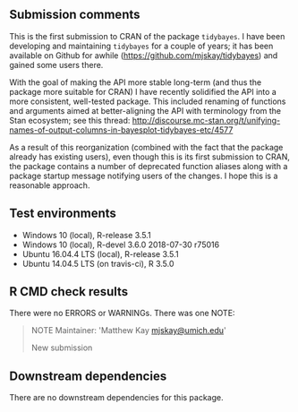 ## Submission comments
This is the first submission to CRAN of the package `tidybayes`.
I have been developing and maintaining `tidybayes` for a couple
of years; it has been available on Github for awhile 
(https://github.com/mjskay/tidybayes) and gained some users there. 

With the goal of making the API more stable long-term (and thus
the package more suitable for CRAN) I have recently solidified 
the API into a more consistent, well-tested package. This included 
renaming of functions and arguments aimed at better-aligning the
API with terminology from the Stan ecosystem; see this thread:
http://discourse.mc-stan.org/t/unifying-names-of-output-columns-in-bayesplot-tidybayes-etc/4577

As a result of this reorganization (combined with the fact that the package
already has existing users), even though this is its first submission
to CRAN, the package contains a number of deprecated function
aliases along with a package startup message notifying users of 
the changes. I hope this is a reasonable approach.

## Test environments
* Windows 10 (local), R-release 3.5.1
* Windows 10 (local), R-devel 3.6.0 2018-07-30 r75016
* Ubuntu 16.04.4 LTS (local), R-release 3.5.1
* Ubuntu 14.04.5 LTS (on travis-ci), R 3.5.0

## R CMD check results
There were no ERRORS or WARNINGs. There was one NOTE:

> NOTE
> Maintainer: 'Matthew Kay <mjskay@umich.edu>'
> 
> New submission

## Downstream dependencies
There are no downstream dependencies for this package.
